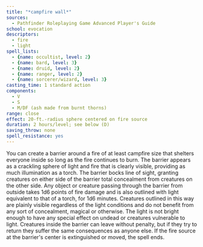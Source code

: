 ```yaml
---
title: "*campfire wall*"
sources:
  - Pathfinder Roleplaying Game Advanced Player's Guide
school: evocation
descriptors:
  - fire
  - light
spell_lists:
  - {name: occultist, level: 2}
  - {name: bard, level: 3}
  - {name: druid, level: 2}
  - {name: ranger, level: 2}
  - {name: sorcerer/wizard, level: 3}
casting_time: 1 standard action
components:
  - V
  - S
  - M/DF (ash made from burnt thorns)
range: close
effect: 20-ft.-radius sphere centered on fire source
duration: 2 hours/level; see below (D)
saving_throw: none
spell_resistance: yes
---
```


You can create a barrier around a fire of at least campfire size that shelters everyone inside so long as the fire continues to burn. The barrier appears as a crackling sphere of light and fire that is clearly visible, providing as much illumination as a torch. The barrier bocks line of sight, granting creatures on either side of the barrier total concealment from creatures on the other side. Any object or creature passing through the barrier from outside takes 1d6 points of fire damage and is also outlined with light equivalent to that of a torch, for 1d6 minutes. Creatures outlined in this way are plainly visible regardless of the light conditions and do not benefit from any sort of concealment, magical or otherwise. The light is not bright enough to have any special effect on undead or creatures vulnerable to light. Creatures inside the barrier can leave without penalty, but if they try to return they suffer the same consequences as anyone else. If the fire source at the barrier's center is extinguished or moved, the spell ends.

